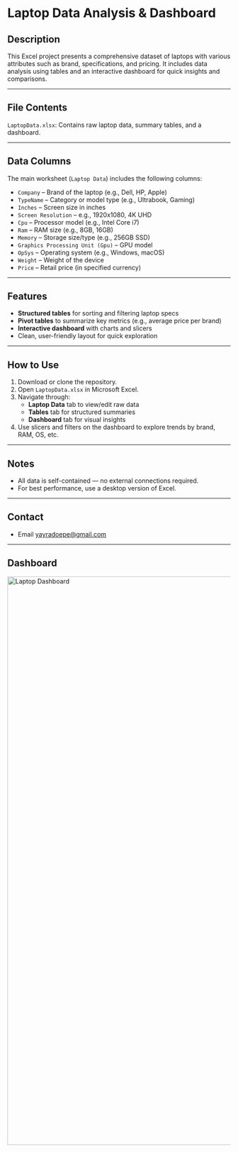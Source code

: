 # Laptop Data Analysis & Dashboard

## Description

This Excel project presents a comprehensive dataset of laptops with various attributes such as brand, specifications, and pricing. It includes data analysis using tables and an interactive dashboard for quick insights and comparisons.

---

## File Contents

 `LaptopData.xlsx`: Contains raw laptop data, summary tables, and a dashboard.

---

## Data Columns

The main worksheet (`Laptop Data`) includes the following columns:

- `Company` – Brand of the laptop (e.g., Dell, HP, Apple)
- `TypeName` – Category or model type (e.g., Ultrabook, Gaming)
- `Inches` – Screen size in inches
- `Screen Resolution` – e.g., 1920x1080, 4K UHD
- `Cpu` – Processor model (e.g., Intel Core i7)
- `Ram` – RAM size (e.g., 8GB, 16GB)
- `Memory` – Storage size/type (e.g., 256GB SSD)
- `Graphics Processing Unit (Gpu)` – GPU model
- `OpSys` – Operating system (e.g., Windows, macOS)
- `Weight` – Weight of the device
- `Price` – Retail price (in specified currency)

---

## Features

-  **Structured tables** for sorting and filtering laptop specs
- **Pivot tables** to summarize key metrics (e.g., average price per brand)
- **Interactive dashboard** with charts and slicers
- Clean, user-friendly layout for quick exploration

---

## How to Use

1. Download or clone the repository.
2. Open `LaptopData.xlsx` in Microsoft Excel.
3. Navigate through:
   - **Laptop Data** tab to view/edit raw data
   - **Tables** tab for structured summaries
   - **Dashboard** tab for visual insights
4. Use slicers and filters on the dashboard to explore trends by brand, RAM, OS, etc.

---

## Notes

- All data is self-contained — no external connections required.
- For best performance, use a desktop version of Excel.

---

## Contact
- Email yayradoepe@gmail.com

---
## Dashboard
<img width="1278" height="1283" alt="Laptop Dashboard" src="https://github.com/user-attachments/assets/ffbf3d13-1bbc-4fc9-8d39-8b1470def919" />


